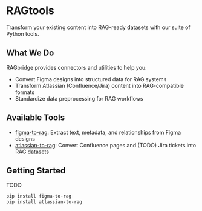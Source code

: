 # RAGtools

Transform your existing content into RAG-ready datasets with our suite of Python tools.

## What We Do

RAGbridge provides connectors and utilities to help you:
- Convert Figma designs into structured data for RAG systems
- Transform Atlassian (Confluence/Jira) content into RAG-compatible formats 
- Standardize data preprocessing for RAG workflows

## Available Tools

- [figma-to-rag](https://github.com/RAGbridge/figma-to-rag): Extract text, metadata, and relationships from Figma designs
- [atlassian-to-rag](https://github.com/RAGbridge/atlassian-to-rag): Convert Confluence pages and (TODO) Jira tickets into RAG datasets

## Getting Started
TODO
```bash
pip install figma-to-rag
pip install atlassian-to-rag
```
